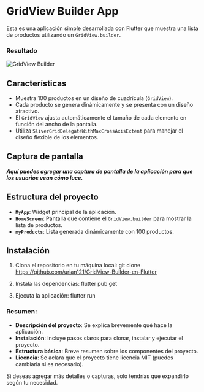 # GridView Builder App

Esta es una aplicación simple desarrollada con Flutter que muestra una lista de productos utilizando un `GridView.builder`.

### Resultado
![GridView Builder]([ruta/de/la/imagen.png](https://raw.githubusercontent.com/urian121/GridView-Builder-en-Flutter/refs/heads/master/resultado.png))


## Características

- Muestra 100 productos en un diseño de cuadrícula (`GridView`).
- Cada producto se genera dinámicamente y se presenta con un diseño atractivo.
- El `GridView` ajusta automáticamente el tamaño de cada elemento en función del ancho de la pantalla.
- Utiliza `SliverGridDelegateWithMaxCrossAxisExtent` para manejar el diseño flexible de los elementos.

## Captura de pantalla

_**Aquí puedes agregar una captura de pantalla de la aplicación para que los usuarios vean cómo luce.**_

## Estructura del proyecto

- **`MyApp`**: Widget principal de la aplicación.
- **`HomeScreen`**: Pantalla que contiene el `GridView.builder` para mostrar la lista de productos.
- **`myProducts`**: Lista generada dinámicamente con 100 productos.

## Instalación

1. Clona el repositorio en tu máquina local:
   git clone https://github.com/urian121/GridView-Builder-en-Flutter

2. Instala las dependencias:
    flutter pub get

3. Ejecuta la aplicación:
    flutter run


### Resumen:
- **Descripción del proyecto**: Se explica brevemente qué hace la aplicación.
- **Instalación**: Incluye pasos claros para clonar, instalar y ejecutar el proyecto.
- **Estructura básica**: Breve resumen sobre los componentes del proyecto.
- **Licencia**: Se aclara que el proyecto tiene licencia MIT (puedes cambiarla si es necesario).

Si deseas agregar más detalles o capturas, solo tendrías que expandirlo según tu necesidad.
